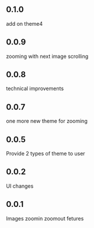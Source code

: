 ## 0.1.0
add on theme4

## 0.0.9
zooming with next image scrolling

## 0.0.8
technical improvements

## 0.0.7
one more new theme for zooming

## 0.0.5
Provide 2 types of theme to user

## 0.0.2
UI changes

## 0.0.1
Images zoomin zoomout fetures